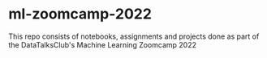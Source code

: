 # ml-zoomcamp-2022
This repo consists of notebooks, assignments and projects done as part of the DataTalksClub's Machine Learning Zoomcamp 2022
